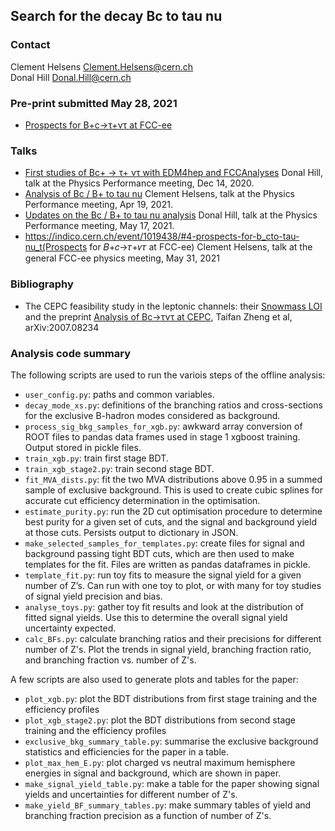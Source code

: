 ## Search for the decay Bc to tau nu

### Contact

Clement Helsens <Clement.Helsens@cern.ch>  
Donal Hill <Donal.Hill@cern.ch>  


### Pre-print submitted May 28, 2021

- [Prospects for B+c→τ+ντ at FCC-ee](https://arxiv.org/abs/2105.13330)


### Talks

- [First studies of Bc+ → τ+ ντ with EDM4hep and FCCAnalyses](https://indico.cern.ch/event/982690/contributions/4149358/attachments/2162425/3648879/Bc2TauNu_FCC_ee_PP_meeting_14_12_20.pdf) Donal Hill, talk at the Physics Performance meeting, Dec 14, 2020. 
- [Analysis of Bc / B+ to tau nu](https://indico.cern.ch/event/1029041/#25-analysis-of-bc-b-to-tau-nu) Clement Helsens, talk at the Physics Performance meeting, Apr 19, 2021.
- [Updates on the Bc / B+ to tau nu analysis](https://indico.cern.ch/event/1038347/#25-updates-on-the-bc-b-to-tau) Donal Hill, talk at the Physics Performance meeting, May 17, 2021. 
- https://indico.cern.ch/event/1019438/#4-prospects-for-b_cto-tau-nu_t(Prospects for 𝐵+𝑐→𝜏+𝜈𝜏 at FCC-ee) Clement Helsens, talk at the general FCC-ee physics meeting, May 31, 2021


### Bibliography

- The CEPC feasibility study in the leptonic  channels: their [Snowmass LOI](https://indico.ihep.ac.cn/event/12410/session/1/contribution/17/material/slides/0.pdf) and the preprint [Analysis of Bc→τντ at CEPC](https://arxiv.org/abs/2007.08234), Taifan Zheng et al, arXiv:2007.08234

### Analysis code summary

The following scripts are used to run the variois steps of the offline analysis:
- `user_config.py`: paths and common variables.
- `decay_mode_xs.py`: definitions of the branching ratios and cross-sections for the exclusive B-hadron modes considered as background.
- `process_sig_bkg_samples_for_xgb.py`: awkward array conversion of ROOT files to pandas data frames used in stage 1 xgboost training. Output stored in pickle files.
- `train_xgb.py`: train first stage BDT.
- `train_xgb_stage2.py`: train second stage BDT.
- `fit_MVA_dists.py`: fit the two MVA distributions above 0.95 in a summed sample of exclusive background. This is used to create cubic splines for accurate cut efficiency determination in the optimisation.
- `estimate_purity.py`: run the 2D cut optimisation procedure to determine best purity for a given set of cuts, and the signal and background yield at those cuts. Persists output to dictionary in JSON.
- `make_selected_samples_for_templates.py`: create files for signal and background passing tight BDT cuts, which are then used to make templates for the fit. Files are written as pandas dataframes in pickle.
- `template_fit.py`: run toy fits to measure the signal yield for a given number of Z’s. Can run with one toy to plot, or with many for toy studies of signal yield precision and bias.
- `analyse_toys.py`: gather toy fit results and look at the distribution of fitted signal yields. Use this to determine the overall signal yield uncertainty expected.
- `calc_BFs.py`: calculate branching ratios and their precisions for different number of Z's. Plot the trends in signal yield, branching fraction ratio, and branching fraction vs. number of Z's.

A few scripts are also used to generate plots and tables for the paper:
- `plot_xgb.py`: plot the BDT distributions from first stage training and the efficiency profiles
- `plot_xgb_stage2.py`: plot the BDT distributions from second stage training and the efficiency profiles
- `exclusive_bkg_summary_table.py`: summarise the exclusive background statistics and efficiencies for the paper in a table.
- `plot_max_hem_E.py`: plot charged vs neutral maximum hemisphere energies in signal and background, which are shown in paper.
- `make_signal_yield_table.py`: make a table for the paper showing signal yields and uncertainties for different number of Z's.
- `make_yield_BF_summary_tables.py`: make summary tables of yield and branching fraction precision as a function of number of Z's.
